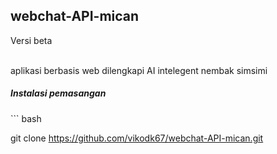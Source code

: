 <h2>webchat-API-mican</h2>
<p>Versi beta</p><br>
aplikasi berbasis web dilengkapi AI intelegent nembak simsimi
<h5>Instalasi pemasangan</h5>
``` bash

git clone https://github.com/vikodk67/webchat-API-mican.git
```
